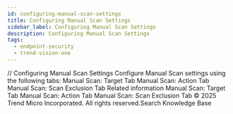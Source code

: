 ```yaml
---
id: configuring-manual-scan-settings
title: Configuring Manual Scan Settings
sidebar_label: Configuring Manual Scan Settings
description: Configuring Manual Scan Settings
tags:
  - endpoint-security
  - trend-vision-one
---
```


/*<![CDATA[*/ $('#title').html($('meta[name=map-description]').attr('content')); /*]]>*/ Configuring Manual Scan Settings Configure Manual Scan settings using the following tabs: Manual Scan: Target Tab Manual Scan: Action Tab Manual Scan: Scan Exclusion Tab Related information Manual Scan: Target Tab Manual Scan: Action Tab Manual Scan: Scan Exclusion Tab © 2025 Trend Micro Incorporated. All rights reserved.Search Knowledge Base